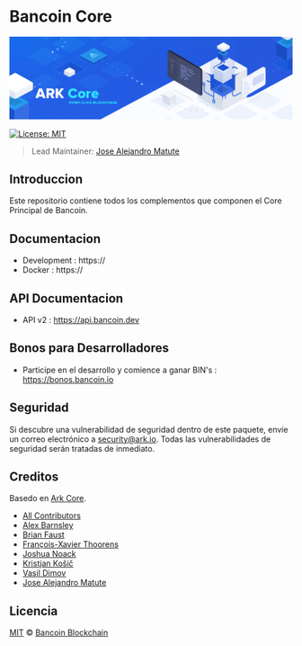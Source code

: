 # Bancoin Core

<p align="center">
    <img src="https://raw.githubusercontent.com/ARKEcosystem/core/master/banner.png" />
</p>

[![License: MIT](https://badgen.now.sh/badge/license/MIT/green)](https://opensource.org/licenses/MIT)

> Lead Maintainer: [Jose Alejandro Matute](https://github.com/jamcont)

## Introduccion

Este repositorio contiene todos los complementos que componen el Core Principal de Bancoin.

## Documentacion

-   Development : https://
-   Docker : https://

## API Documentacion

-   API v2 : https://api.bancoin.dev

## Bonos para Desarrolladores

-   Participe en el desarrollo y comience a ganar BIN's : https://bonos.bancoin.io

## Seguridad

Si descubre una vulnerabilidad de seguridad dentro de este paquete, envíe un correo electrónico a security@ark.io. Todas las vulnerabilidades de seguridad serán tratadas de inmediato.

## Creditos

Basedo en [Ark Core](https://github.com/ArkEcosystem).

-   [All Contributors](../../contributors)
-   [Alex Barnsley](https://github.com/alexbarnsley)
-   [Brian Faust](https://github.com/faustbrian)
-   [François-Xavier Thoorens](https://github.com/fix)
-   [Joshua Noack](https://github.com/supaiku0)
-   [Kristjan Košič](https://github.com/kristjank)
-   [Vasil Dimov](https://github.com/vasild)
-   [Jose Alejandro Matute](https://github.com/jamcont)

## Licencia

[MIT](LICENSE) © [Bancoin Blockchain](https://bancoin.io)
